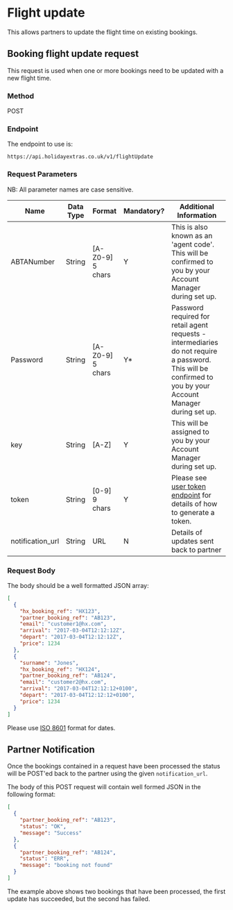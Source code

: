 # Flight update

This allows partners to update the flight time on existing bookings.

## Booking flight update request

This request is used when one or more bookings need to be updated with a new flight time.

### Method

POST

### Endpoint

The endpoint to use is:

```
https://api.holidayextras.co.uk/v1/flightUpdate
```

### Request Parameters

NB: All parameter names are case sensitive.

 | Name        | Data Type    | Format | Mandatory? | Additional Information |
 | ----        | ----    | ------ | -------- | ---------------------- |
 | ABTANumber | String | [A-Z0-9] 5 chars | Y | This is also known as an 'agent code'. This will be confirmed to you by your Account Manager during set up. |
 | Password | String | [A-Z0-9] 5 chars | Y* | Password required for retail agent requests - intermediaries do not require a password. This will be confirmed to you by your Account Manager during set up.|
 | key | String | [A-Z] | Y | This will be assigned to you by your Account Manager during set up.|
 | token | String | [0-9] 9 chars | Y | Please see [user token endpoint](/hxapi/usertoken) for details of how to generate a token. |
 | notification_url | String | URL | N | Details of updates sent back to partner |

### Request Body

The body should be a well formatted JSON array:

```json
[
  {
    "hx_booking_ref": "HX123",
    "partner_booking_ref": "AB123",
    "email": "customer1@hx.com",
    "arrival": "2017-03-04T12:12:12Z",
    "depart": "2017-03-04T12:12:12Z",
    "price": 1234
  },
  {
    "surname": "Jones",
    "hx_booking_ref": "HX124",
    "partner_booking_ref": "AB124",
    "email": "customer2@hx.com",
    "arrival": "2017-03-04T12:12:12+0100",
    "depart": "2017-03-04T12:12:12+0100",
    "price": 1234
  }
]
```

Please use [ISO 8601](https://en.wikipedia.org/wiki/ISO_8601) format for dates.

## Partner Notification

Once the bookings contained in a request have been processed the status will be POST'ed back to the partner using the given `notification_url`.

The body of this POST request will contain well formed JSON in the following format:

```json
[
  {
    "partner_booking_ref": "AB123",
    "status": "OK",
    "message": "Success"
  },
  {
    "partner_booking_ref": "AB124",
    "status": "ERR",
    "message": "booking not found"
  }
]
```

The example above shows two bookings that have been processed, the first update has succeeded, but the second has failed.

